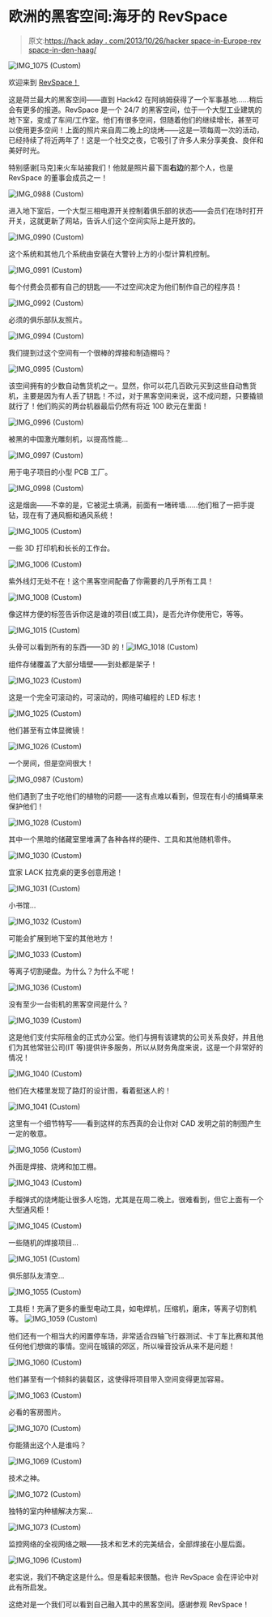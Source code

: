 # 欧洲的黑客空间:海牙的 RevSpace

> 原文:[https://hack aday . com/2013/10/26/hacker space-in-Europe-rev space-in-den-haag/](https://hackaday.com/2013/10/26/hackerspacing-in-europe-revspace-in-den-haag/)

![IMG_1075 (Custom)](../Images/b117dbd5c7dfcbc239179e34e17208e5.png)

欢迎来到 [RevSpace！](https://revspace.nl/Main_Page)

这是荷兰最大的黑客空间——直到 Hack42 在阿纳姆获得了一个军事基地……稍后会有更多的报道。RevSpace 是一个 24/7 的黑客空间，位于一个大型工业建筑的地下室，变成了车间/工作室。他们有很多空间，但随着他们的继续增长，甚至可以使用更多空间！上面的照片来自周二晚上的烧烤——这是一项每周一次的活动，已经持续了将近两年了！这是一个社交之夜，它吸引了许多人来分享美食、良伴和美好时光。

特别感谢[马克]来火车站接我们！他就是照片最下面**右边**的那个人，也是 RevSpace 的董事会成员之一！

![IMG_0988 (Custom)](../Images/eb787ae80006ddde4a91e4b63c59ddab.png)

进入地下室后，一个大型三相电源开关控制着俱乐部的状态——会员们在场时打开开关，这就更新了网站，告诉人们这个空间实际上是开放的。

![IMG_0990 (Custom)](../Images/3ae32c7a517458678079c01a614015e5.png)

这个系统和其他几个系统由安装在大警铃上方的小型计算机控制。

![IMG_0991 (Custom)](../Images/8ab4171b3f14ac3be2c7eddd5a3dc6b7.png)

每个付费会员都有自己的钥匙——不过空间决定为他们制作自己的程序员！

![IMG_0992 (Custom)](../Images/192863f0445fae07280bca4139be2fc0.png)

必须的俱乐部队友照片。

![IMG_0994 (Custom)](../Images/7aac2d69d5cc64036e0df85ba2b215e6.png)

我们提到过这个空间有一个很棒的焊接和制造棚吗？

![IMG_0995 (Custom)](../Images/9222948ac9f7fd71e6e4fe688eb8b112.png)

该空间拥有的少数自动售货机之一。显然，你可以花几百欧元买到这些自动售货机，主要是因为有人丢了钥匙！不过，对于黑客空间来说，这不成问题，只要撬锁就行了！他们购买的两台机器最后仍然有将近 100 欧元在里面！

![IMG_0996 (Custom)](../Images/7646e8e9c1284e85bf969e393d5c049a.png)

被黑的中国激光雕刻机，以提高性能…

![IMG_0997 (Custom)](../Images/bbd00353283b8569b36e13490b545826.png)

用于电子项目的小型 PCB 工厂。

![IMG_0998 (Custom)](../Images/24ead4c81d1368bccdd1d13366619f09.png)

这是烟囱——不幸的是，它被泥土填满，前面有一堵砖墙……他们租了一把手提钻，现在有了通风橱和通风系统！

![IMG_1005 (Custom)](../Images/091bc55a0c2893c92e86c75fceb9b50f.png)

一些 3D 打印机和长长的工作台。

![IMG_1006 (Custom)](../Images/1d9b8e6b9b1cabc7ef125778b7a127cc.png)

紫外线灯无处不在！这个黑客空间配备了你需要的几乎所有工具！

![IMG_1008 (Custom)](../Images/25a2d1c23c3ee6f5435a9a6edd86a697.png)

像这样方便的标签告诉你这是谁的项目(或工具)，是否允许你使用它，等等。

![IMG_1015 (Custom)](../Images/a05886abb88bb502e0c7553cfac7eebb.png)

头骨可以看到所有的东西——3D 的！![IMG_1018 (Custom)](../Images/304b0eef6d5c6bccff1ba9ee5537d337.png)

组件存储覆盖了大部分墙壁——到处都是架子！

![IMG_1023 (Custom)](../Images/a3f146cbe090813c641483d1fd693db3.png)

这是一个完全可滚动的，可滚动的，网络可编程的 LED 标志！

![IMG_1025 (Custom)](../Images/a172d7602cdbc989515ffe8382cc496b.png)

他们甚至有立体显微镜！

![IMG_1026 (Custom)](../Images/a9bf32d8a99f94a84f32ba58d60e2dcb.png)

一个房间，但是空间很大！

![IMG_0987 (Custom)](../Images/6017726d025999c80c2be41d6ceaeacc.png)

他们遇到了虫子吃他们的植物的问题——这有点难以看到，但现在有小的捕蝇草来保护他们！

![IMG_1028 (Custom)](../Images/1a64a4c85b67a02e6e6f339938cc0958.png)

其中一个黑暗的储藏室里堆满了各种各样的硬件、工具和其他随机零件。

![IMG_1030 (Custom)](../Images/a8b542b76a4242566364f8b8b96b10ab.png)

宜家 LACK 拉克桌的更多创意用途！

![IMG_1031 (Custom)](../Images/9aaa990f70d984cce5eecf1b6348e3bc.png)

小书馆…

![IMG_1032 (Custom)](../Images/ba54dbe10d5bd89f2cc1aeffc1bd7b8c.png)

可能会扩展到地下室的其他地方！

![IMG_1033 (Custom)](../Images/67ec558f75082b30ffb8d20abdddf6c4.png)

等离子切割硬盘。为什么？为什么不呢！

![IMG_1036 (Custom)](../Images/902f0f622e08e929870f47fcde2bccbf.png)

没有至少一台街机的黑客空间是什么？

![IMG_1039 (Custom)](../Images/3434d73ba0b108e21197d3f64f20e1b8.png)

这是他们支付实际租金的正式办公室。他们与拥有该建筑的公司关系良好，并且他们为其他常驻公司(IT 等)提供许多服务，所以从财务角度来说，这是一个非常好的情况！

![IMG_1040 (Custom)](../Images/222c042cdc92446c4f40c15a7c4c2b7b.png)

他们在大楼里发现了路灯的设计图，看着挺迷人的！

![IMG_1041 (Custom)](../Images/d51e4a421bd92ae9ea6cbf0896a237d9.png)

这里有一个细节特写——看到这样的东西真的会让你对 CAD 发明之前的制图产生一定的敬意。

![IMG_1056 (Custom)](../Images/ee1689295da006611f0119dd2d0d4443.png)

外面是焊接、烧烤和加工棚。

![IMG_1043 (Custom)](../Images/8669543a0228c545c642d61e3ac45424.png)

手榴弹式的烧烤能让很多人吃饱，尤其是在周二晚上。很难看到，但它上面有一个大型通风柜！

![IMG_1045 (Custom)](../Images/88343899681779817b32541b6b0ae1f1.png)

一些随机的焊接项目…

![IMG_1051 (Custom)](../Images/6db188bee321567c760fab4ae5f48e73.png)

俱乐部队友清空…

![IMG_1055 (Custom)](../Images/3a422b9106137b80bb96184b02ea7c13.png)

工具柜！充满了更多的重型电动工具，如电焊机，压缩机，磨床，等离子切割机等。
![IMG_1059 (Custom)](../Images/4023b98b1deca648e214f0dc70a6126f.png)

他们还有一个相当大的闲置停车场，非常适合四轴飞行器测试、卡丁车比赛和其他任何他们想做的事情。空间在城镇的郊区，所以噪音投诉从来不是问题！

![IMG_1060 (Custom)](../Images/1ef543290af8bc77b6e0c9c640471631.png)

他们甚至有一个倾斜的装载区，这使得将项目带入空间变得更加容易。

![IMG_1063 (Custom)](../Images/1f2fe376c754669063d8491b1e799aa5.png)

必看的客房图片。

![IMG_1070 (Custom)](../Images/12c6480583a2fc3b613f9d3ba83a0883.png)

你能猜出这个人是谁吗？

![IMG_1069 (Custom)](../Images/74aed90ea9abf0937719ed561037703e.png)

技术之神。

![IMG_1072 (Custom)](../Images/5d9919823941a9e86fe4ef9b5087a8f4.png)

独特的室内种植解决方案…

![IMG_1073 (Custom)](../Images/49bc61d61690329821624ddb851a4650.png)

监控网络的全视网络之眼——技术和艺术的完美结合，全部焊接在小屋后面。

![IMG_1096 (Custom)](../Images/7bb3d73ba8576582a0f128135de25a9a.png)

老实说，我们不确定这是什么。但是看起来很酷。也许 RevSpace 会在评论中对此有所启发。

这绝对是一个我们可以看到自己融入其中的黑客空间。感谢参观 RevSpace！